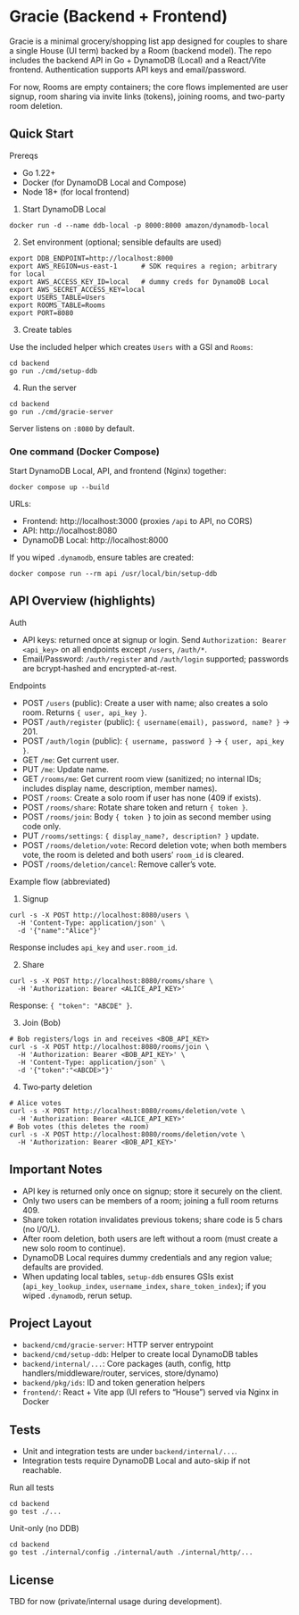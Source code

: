 # Gracie (Backend + Frontend)

Gracie is a minimal grocery/shopping list app designed for couples to share a single House (UI term) backed by a Room (backend model). The repo includes the backend API in Go + DynamoDB (Local) and a React/Vite frontend. Authentication supports API keys and email/password.

For now, Rooms are empty containers; the core flows implemented are user signup, room sharing via invite links (tokens), joining rooms, and two-party room deletion.

## Quick Start

Prereqs
- Go 1.22+
- Docker (for DynamoDB Local and Compose)
- Node 18+ (for local frontend)

1) Start DynamoDB Local

```
docker run -d --name ddb-local -p 8000:8000 amazon/dynamodb-local
```

2) Set environment (optional; sensible defaults are used)

```
export DDB_ENDPOINT=http://localhost:8000
export AWS_REGION=us-east-1      # SDK requires a region; arbitrary for local
export AWS_ACCESS_KEY_ID=local   # dummy creds for DynamoDB Local
export AWS_SECRET_ACCESS_KEY=local
export USERS_TABLE=Users
export ROOMS_TABLE=Rooms
export PORT=8080
```

3) Create tables

Use the included helper which creates `Users` with a GSI and `Rooms`:

```
cd backend
go run ./cmd/setup-ddb
```

4) Run the server

```
cd backend
go run ./cmd/gracie-server
```

Server listens on `:8080` by default.

### One command (Docker Compose)

Start DynamoDB Local, API, and frontend (Nginx) together:

```
docker compose up --build
```

URLs:
- Frontend: http://localhost:3000 (proxies `/api` to API, no CORS)
- API: http://localhost:8080
- DynamoDB Local: http://localhost:8000

If you wiped `.dynamodb`, ensure tables are created:

```
docker compose run --rm api /usr/local/bin/setup-ddb
```

## API Overview (highlights)

Auth
- API keys: returned once at signup or login. Send `Authorization: Bearer <api_key>` on all endpoints except `/users`, `/auth/*`.
- Email/Password: `/auth/register` and `/auth/login` supported; passwords are bcrypt‑hashed and encrypted-at-rest.

Endpoints
- POST `/users` (public): Create a user with name; also creates a solo room. Returns `{ user, api_key }`.
- POST `/auth/register` (public): `{ username(email), password, name? }` → 201.
- POST `/auth/login` (public): `{ username, password }` → `{ user, api_key }`.
- GET `/me`: Get current user.
- PUT `/me`: Update name.
- GET `/rooms/me`: Get current room view (sanitized; no internal IDs; includes display name, description, member names).
- POST `/rooms`: Create a solo room if user has none (409 if exists).
- POST `/rooms/share`: Rotate share token and return `{ token }`.
- POST `/rooms/join`: Body `{ token }` to join as second member using code only.
- PUT `/rooms/settings`: `{ display_name?, description? }` update.
- POST `/rooms/deletion/vote`: Record deletion vote; when both members vote, the room is deleted and both users’ `room_id` is cleared.
- POST `/rooms/deletion/cancel`: Remove caller’s vote.

Example flow (abbreviated)
1) Signup
```
curl -s -X POST http://localhost:8080/users \
  -H 'Content-Type: application/json' \
  -d '{"name":"Alice"}'
```
Response includes `api_key` and `user.room_id`.

2) Share
```
curl -s -X POST http://localhost:8080/rooms/share \
  -H 'Authorization: Bearer <ALICE_API_KEY>'
```
Response: `{ "token": "ABCDE" }`.

3) Join (Bob)
```
# Bob registers/logs in and receives <BOB_API_KEY>
curl -s -X POST http://localhost:8080/rooms/join \
  -H 'Authorization: Bearer <BOB_API_KEY>' \
  -H 'Content-Type: application/json' \
  -d '{"token":"<ABCDE>"}'
```

4) Two‑party deletion
```
# Alice votes
curl -s -X POST http://localhost:8080/rooms/deletion/vote \
  -H 'Authorization: Bearer <ALICE_API_KEY>'
# Bob votes (this deletes the room)
curl -s -X POST http://localhost:8080/rooms/deletion/vote \
  -H 'Authorization: Bearer <BOB_API_KEY>'
```

## Important Notes
- API key is returned only once on signup; store it securely on the client.
- Only two users can be members of a room; joining a full room returns 409.
- Share token rotation invalidates previous tokens; share code is 5 chars (no I/O/L).
- After room deletion, both users are left without a room (must create a new solo room to continue).
- DynamoDB Local requires dummy credentials and any region value; defaults are provided.
- When updating local tables, `setup-ddb` ensures GSIs exist (`api_key_lookup_index`, `username_index`, `share_token_index`); if you wiped `.dynamodb`, rerun setup.

## Project Layout
- `backend/cmd/gracie-server`: HTTP server entrypoint
- `backend/cmd/setup-ddb`: Helper to create local DynamoDB tables
- `backend/internal/...`: Core packages (auth, config, http handlers/middleware/router, services, store/dynamo)
- `backend/pkg/ids`: ID and token generation helpers
- `frontend/`: React + Vite app (UI refers to “House”) served via Nginx in Docker

## Tests
- Unit and integration tests are under `backend/internal/...`.
- Integration tests require DynamoDB Local and auto-skip if not reachable.

Run all tests
```
cd backend
go test ./...
```

Unit-only (no DDB)
```
cd backend
go test ./internal/config ./internal/auth ./internal/http/...
```

## License
TBD for now (private/internal usage during development).
